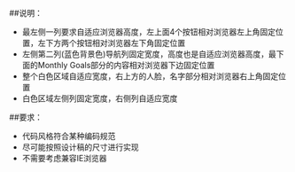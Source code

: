##说明：

- 最左侧一列要求自适应浏览器高度，左上面4个按钮相对浏览器左上角固定位置，左下方两个按钮相对浏览器左下角固定位置
- 左侧第二列(蓝色背景色)导航列固定宽度，高度也是自适应浏览器高度，最下面的Monthly Goals部分的内容相对浏览器下边固定位置
- 整个白色区域自适应宽度，右上方的人脸，名字部分相对浏览器右上角固定位置
- 白色区域左侧列固定宽度，右侧列自适应宽度

##要求：

- 代码风格符合某种编码规范
- 尽可能按照设计稿的尺寸进行实现
- 不需要考虑兼容IE浏览器
